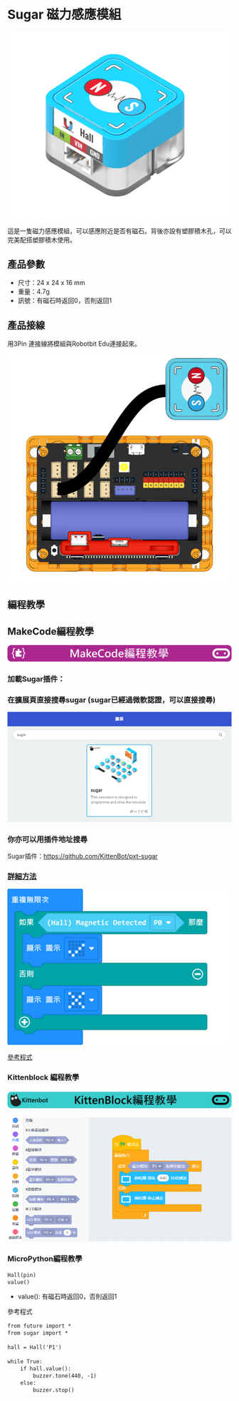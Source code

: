 # Sugar 磁力感應模組

![](./images/magnet1.png)

這是一隻磁力感應模組，可以感應附近是否有磁石。背後亦設有塑膠積木孔，可以完美配搭塑膠積木使用。

## 產品參數

- 尺寸：24 x 24 x 16 mm
- 重量：4.7g
- 訊號：有磁石時返回0，否則返回1

## 產品接線

用3Pin 連接線將模組與Robotbit Edu連接起來。

![](./images/magnet_wire.png)

## 編程教學

## MakeCode編程教學

![](../PWmodules/images/mcbanner.png)

### 加載Sugar插件：

### 在擴展頁直接搜尋sugar (sugar已經過微軟認證，可以直接搜尋)

![](./images/sugar_search.png)

### 你亦可以用插件地址搜尋

Sugar插件：https://github.com/KittenBot/pxt-sugar

### [詳細方法](../../Makecode/powerBrickMC)

![](./images/magnet_mc_code.png)

[參考程式](https://makecode.microbit.org/_FkxHJCWpLTCk)

### Kittenblock 編程教學

![](../PWmodules/images/kbbanner.png)

![](./images/magnet3.png)

### MicroPython編程教學

    Hall(pin)
    value()

- value(): 有磁石時返回0，否則返回1

參考程式

    from future import *
    from sugar import *
    
    hall = Hall('P1')
    
    while True:
        if hall.value():
            buzzer.tone(440, -1)
        else:
            buzzer.stop()
